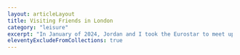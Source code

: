```yaml
---
layout: articleLayout
title: Visiting Friends in London
category: "leisure"
excerpt: "In January of 2024, Jordan and I took the Eurostar to meet up with some dear friends for a long weekend in the SoHo area of Central London. We visited museums, ate a ton of great food, walked around a bunch, visited Ted Lasso's Richmond neighborhood, and generally had a wonderful time. Here are some pics and thoughts and links to a lot of art stuff."
eleventyExcludeFromCollections: true
---
```

